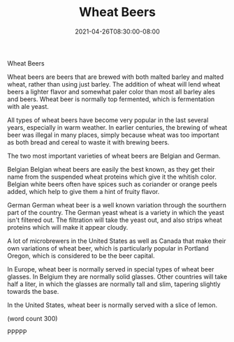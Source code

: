 ﻿---
title: "Wheat Beers"
date: 2021-04-26T08:30:00-08:00
description: "Microbrews Tips for Web Success"
featured_image: "/images/Microbrews.jpg"
tags: ["Microbrews"]
---

Wheat Beers

Wheat beers are beers that are brewed with both 
malted barley and malted wheat, rather than using
just barley.  The addition of wheat will lend wheat
beers a lighter flavor and somewhat paler color
than most all barley ales and beers.  Wheat beer 
is normally top fermented, which is fermentation
with ale yeast.

All types of wheat beers have become very popular
in the last several years, especially in warm
weather.  In earlier centuries, the brewing of 
wheat beer was illegal in many places, simply 
because wheat was too important as both bread and
cereal to waste it with brewing beers.

The two most important varieties of wheat beers
are Belgian and German.

Belgian 
Belgian wheat beers are easily the best known,
as they get their name from the suspended wheat
proteins which give it the whitish color.  Belgian
white beers often have spices such as coriander 
or orange peels added, which help to give them
a hint of fruity flavor.

German
German wheat beer is a well known variation through
the sourthern part of the country.  The German 
yeast wheat is a variety in which the yeast isn't
filtered out.  The filtration will take the yeast
out, and also strips wheat proteins which will
make it appear cloudy.

A lot of microbrewers in the United States as 
well as Canada that make their own variations of
wheat beer, which is particularly popular in 
Portland Oregon, which is considered to be the
beer capital.

In Europe, wheat beer is normally served in special
types of wheat beer glasses.  In Belgium they are
normally solid glasses.  Other countries will take
half a liter, in which the glasses are normally
tall and slim, tapering slightly towards the
base.

In the United States, wheat beer is normally served
with a slice of lemon.

(word count 300)

PPPPP

